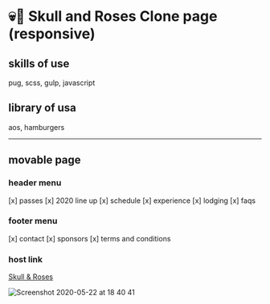 # 💀🌹 Skull and Roses Clone page (responsive)

## skills of use
pug, scss, gulp, javascript

## library of usa
aos, hamburgers

---
## movable page

### header menu
[x] passes
[x] 2020 line up
[x] schedule
[x] experience
[x] lodging
[x] faqs 

### footer menu
[x] contact
[x] sponsors
[x] terms and conditions

### host link
[Skull & Roses](https://maru-dev.000webhostapp.com/SkullandRoses/index.html "(S&R)")

![Screenshot 2020-05-22 at 18 40 41](https://user-images.githubusercontent.com/60824564/82654508-d05e0100-9c5b-11ea-8103-7a1be43af156.jpg)
